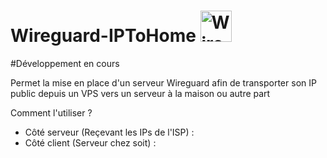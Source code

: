 # Wireguard-IPToHome <img src="https://play-lh.googleusercontent.com/tixGgVipnsaKeGQzykJfgSEhUc_YYMSsr3gwBuPTpXb2F1BKPVzv5OxfCrpS8OAXXh8" alt="WireGuard" width="50"/>
#Développement en cours

Permet la mise en place d'un serveur Wireguard afin de transporter son IP public depuis un VPS vers un serveur à la maison ou autre part

Comment l'utiliser ? 
 - Côté serveur (Reçevant les IPs de l'ISP) :
 - Côté client (Serveur chez soit) : 
